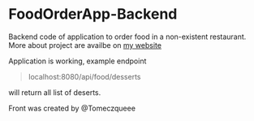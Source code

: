 # FoodOrderApp-Backend
Backend code of application to order food in a non-existent restaurant.
More about project are availbe on [my website](https://tkaczyk.me/foodorderappbackend.html "my website")

Application is working, example endpoint
>localhost:8080/api/food/desserts

will return all list of  deserts.


Front was created by @Tomeczqueee
